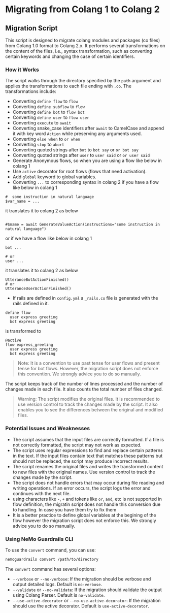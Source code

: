 # Migrating from Colang 1 to Colang 2

## Migration Script

This script is designed to migrate colang modules and packages (co files) from Colang 1.0 format to Colang 2.x. It performs several transformations on the content of the files, i.e., syntax transformation, such as converting certain keywords and changing the case of certain identifiers.

### How it Works

The script walks through the directory specified by the `path` argument and applies the transformations to each file ending with `.co`. The transformations include:

- Converting `define flow` to `flow`
- Converting `define subflow` to `flow`
- Converting `define bot` to `flow bot`
- Converting `define user` to `flow user`
- Converting `execute` to `await`
- Converting snake_case identifiers after `await` to CamelCase and append it with key word `Action` while preserving any arguments used.
- Converting `else when` to `or when`
- Converting `stop` to `abort`
- Converting quoted strings after `bot` to `bot say` or `or bot say`
- Converting quoted strings after `user` to `user said` or `or user said`
- Generate Anonymous flows, so when you are using a flow like below in colang 1
- Use `active` decorator for root flows (flows that need activation).
- Add `global` keyword to global variables.
- Converting `...` to corresponding syntax in colang 2
if you have a flow like below in colang 1
```colang
#  some instruction in natural language
$var_name = ...
```
it translates it to colang 2 as below

```colang

#$name = await GenerateValueAction(instructions="some instruction in natural language")
```

or if we have a flow like below in colang 1
```colang
bot ...

# or
user ...
```
it translates it to colang 2 as below
```colang
UtteranceBotActionFinished()
# or
UtteranceUserActionFinished()

```

- If rails are defined in `config.yml` a `_rails.co` file is generated with the rails defined in it.

```colang
define flow
  user express greeting
  bot express greeting
```

is transformed to

```co
@active
flow express_greeting
  user express greeting
  bot express greeting
```

> Note: It is a convention to use past tense for user flows and present tense for bot flows. However, the migration script does not enforce this convention. We strongly advice you to do so manually.

The script keeps track of the number of lines processed and the number of changes made in each file. It also counts the total number of files changed.

> Warning: The script modifies the original files. It is recommended to use version control to track the changes made by the script. It also enables you to see the differences between the original and modified files.

### Potential Issues and Weaknesses

- The script assumes that the input files are correctly formatted. If a file is not correctly formatted, the script may not work as expected.
- The script uses regular expressions to find and replace certain patterns in the text. If the input files contain text that matches these patterns but should not be replaced, the script may produce incorrect results.
- The script renames the original files and writes the transformed content to new files with the original names. Use version control to track the changes made by the script.
- The script does not handle errors that may occur during file reading and writing operations. If an error occurs, the script logs the error and continues with the next file.
- using characters like `-`, `+` and tokens like `or`, `and`, etc is not supported in flow definition, the migratin script does not handle this conversion due to handling. In case you have them try to fix them
- It is a better practice to define global variables at the begining of the flow however the migration script does not enforce this. We strongly advice you to do so manually.



### Using NeMo Guardrails CLI

To use the `convert` command, you can use:

```bash
nemoguardrails convert /path/to/directory
```

The `convert` command has several options:

- `--verbose` or `--no-verbose`: If the migration should be verbose and output detailed logs. Default is `no-verbose`.
- `--validate` or `--no-validate`: If the migration should validate the output using Colang Parser. Default is `no-validate`.
- `--use-active-decorator` or `--no-use-active-decorator`: If the migration should use the active decorator. Default is `use-active-decorator`.
